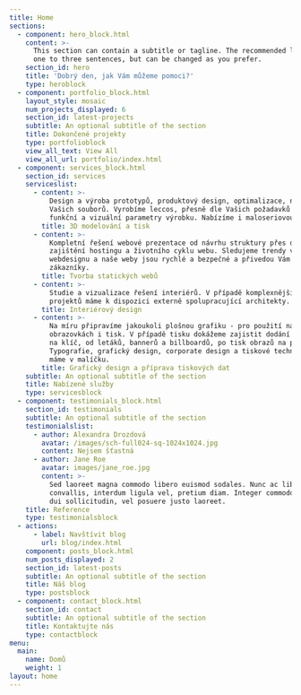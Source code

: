 ```yaml
---
title: Home
sections:
  - component: hero_block.html
    content: >-
      This section can contain a subtitle or tagline. The recommended length is
      one to three sentences, but can be changed as you prefer.
    section_id: hero
    title: 'Dobrý den, jak Vám můžeme pomoci?'
    type: heroblock
  - component: portfolio_block.html
    layout_style: mosaic
    num_projects_displayed: 6
    section_id: latest-projects
    subtitle: An optional subtitle of the section
    title: Dokončené projekty
    type: portfolioblock
    view_all_text: View All
    view_all_url: portfolio/index.html
  - component: services_block.html
    section_id: services
    serviceslist:
      - content: >-
          Design a výroba prototypů, produktový design, optimalizace, nebo tisk
          Vašich souborů. Vyrobíme leccos, přesně dle Vašich požadavků na
          funkční a vizuální parametry výrobku. Nabízíme i maloseriovou výrobu.
        title: 3D modelování a tisk
      - content: >-
          Kompletní řešení webové prezentace od návrhu struktury přes design po
          zajištění hostingu a životního cyklu webu. Sledujeme trendy v oblasti
          webdesignu a naše weby jsou rychlé a bezpečné a přivedou Vám nové
          zákazníky.
        title: Tvorba statických webů
      - content: >-
          Studie a vizualizace řešení interiérů. V případě komplexnějších
          projektů máme k dispozici externě spolupracující architekty.
        title: Interiérový design
      - content: >-
          Na míru připravíme jakoukoli plošnou grafiku - pro použití na
          obrazovkách i tisk. V případě tisku dokážeme zajistit dodání výrobku
          na klíč, od letáků, bannerů a billboardů, po tisk obrazů na plátno.
          Typografie, grafický design, corporate design a tiskové technologie
          máme v malíčku.
        title: Grafický design a příprava tiskových dat
    subtitle: An optional subtitle of the section
    title: Nabízené služby
    type: servicesblock
  - component: testimonials_block.html
    section_id: testimonials
    subtitle: An optional subtitle of the section
    testimonialslist:
      - author: Alexandra Drozdová
        avatar: /images/sch-full024-sq-1024x1024.jpg
        content: Nejsem šťastná
      - author: Jane Roe
        avatar: images/jane_roe.jpg
        content: >-
          Sed laoreet magna commodo libero euismod sodales. Nunc ac libero
          convallis, interdum ligula vel, pretium diam. Integer commodo sem at
          dui sollicitudin, vel posuere justo laoreet.
    title: Reference
    type: testimonialsblock
  - actions:
      - label: Navštívit blog
        url: blog/index.html
    component: posts_block.html
    num_posts_displayed: 2
    section_id: latest-posts
    subtitle: An optional subtitle of the section
    title: Náš blog
    type: postsblock
  - component: contact_block.html
    section_id: contact
    subtitle: An optional subtitle of the section
    title: Kontaktujte nás
    type: contactblock
menu:
  main:
    name: Domů
    weight: 1
layout: home
---
```


